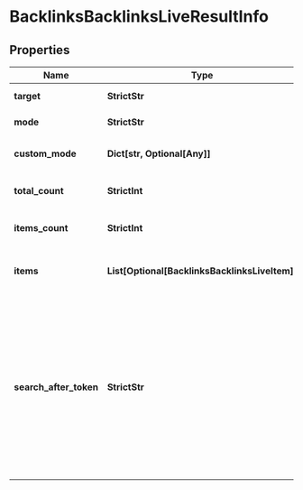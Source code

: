 # BacklinksBacklinksLiveResultInfo


## Properties

| Name | Type | Description | Notes |
|------------ | ------------- | ------------- | -------------|
**target** | **StrictStr** | target domain in a POST array |[optional]|
**mode** | **StrictStr** | mode specified in a POST array |[optional]|
**custom_mode** | **Dict[str, Optional[Any]]** | custom mode specified in a POST array |[optional]|
**total_count** | **StrictInt** | total amount of results relevant the request |[optional]|
**items_count** | **StrictInt** | the number of results returned in the items array |[optional]|
**items** | **List[Optional[BacklinksBacklinksLiveItem]]** | contains relevant backlinks and referring domains data |[optional]|
**search_after_token** | **StrictStr** | token for subsequent requests<br>by specifying the unique search_after_token when setting a new task, you will get the subsequent results of the initial task;<br>search_after_token values are unique for each subsequent task |[optional]|